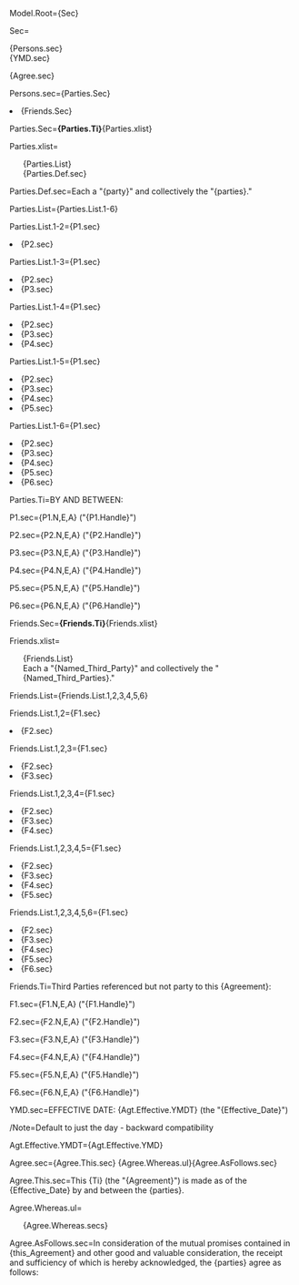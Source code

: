 Model.Root={Sec}

Sec=<ul type="none" style="padding-left: 0"><li>{Persons.sec}<li>{YMD.sec}</ul>{Agree.sec}

Persons.sec={Parties.Sec}<li>{Friends.Sec}

Parties.Sec=<b>{Parties.Ti}</b>{Parties.xlist}

Parties.xlist=<ul type="none"><li>{Parties.List}<li>{Parties.Def.sec}</ul>

Parties.Def.sec=Each a "{party}" and collectively the "{parties}."

Parties.List={Parties.List.1-6}

Parties.List.1-2={P1.sec}<li>{P2.sec}

Parties.List.1-3={P1.sec}<li>{P2.sec}<li>{P3.sec}

Parties.List.1-4={P1.sec}<li>{P2.sec}<li>{P3.sec}<li>{P4.sec}

Parties.List.1-5={P1.sec}<li>{P2.sec}<li>{P3.sec}<li>{P4.sec}<li>{P5.sec}

Parties.List.1-6={P1.sec}<li>{P2.sec}<li>{P3.sec}<li>{P4.sec}<li>{P5.sec}<li>{P6.sec}

Parties.Ti=BY AND BETWEEN:

P1.sec={P1.N,E,A} ("{P1.Handle}") 

P2.sec={P2.N,E,A} ("{P2.Handle}") 

P3.sec={P3.N,E,A} ("{P3.Handle}") 

P4.sec={P4.N,E,A} ("{P4.Handle}") 

P5.sec={P5.N,E,A} ("{P5.Handle}") 

P6.sec={P6.N,E,A} ("{P6.Handle}") 
 


Friends.Sec=<b>{Friends.Ti}</b>{Friends.xlist}

Friends.xlist=<ul type="none"><li>{Friends.List}<li>Each a "{Named_Third_Party}" and collectively the "{Named_Third_Parties}."</ul>

Friends.List={Friends.List.1,2,3,4,5,6}

Friends.List.1,2={F1.sec}<li>{F2.sec}

Friends.List.1,2,3={F1.sec}<li>{F2.sec}<li>{F3.sec}

Friends.List.1,2,3,4={F1.sec}<li>{F2.sec}<li>{F3.sec}<li>{F4.sec}

Friends.List.1,2,3,4,5={F1.sec}<li>{F2.sec}<li>{F3.sec}<li>{F4.sec}<li>{F5.sec}

Friends.List.1,2,3,4,5,6={F1.sec}<li>{F2.sec}<li>{F3.sec}<li>{F4.sec}<li>{F5.sec}<li>{F6.sec}

Friends.Ti=Third Parties referenced but not party to this {Agreement}:

F1.sec={F1.N,E,A} ("{F1.Handle}") 

F2.sec={F2.N,E,A} ("{F2.Handle}") 

F3.sec={F3.N,E,A} ("{F3.Handle}") 

F4.sec={F4.N,E,A} ("{F4.Handle}") 

F5.sec={F5.N,E,A} ("{F5.Handle}") 

F6.sec={F6.N,E,A} ("{F6.Handle}") 
 

YMD.sec=EFFECTIVE DATE: {Agt.Effective.YMDT} (the "{Effective_Date}")

/Note=Default to just the day - backward compatibility

Agt.Effective.YMDT={Agt.Effective.YMD}


Agree.sec={Agree.This.sec} {Agree.Whereas.ul}{Agree.AsFollows.sec}

Agree.This.sec=This {Ti} (the "{Agreement}") is made as of the {Effective_Date} by and between the {parties}.

Agree.Whereas.ul=<ul type="none"><li>{Agree.Whereas.secs}</ul>

Agree.AsFollows.sec=In consideration of the mutual promises contained in {this_Agreement} and other good and valuable consideration, the receipt and sufficiency of which is hereby acknowledged, the {parties} agree as follows:
